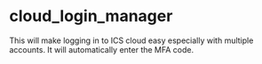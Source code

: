 # cloud_login_manager
This will make logging in to ICS cloud easy especially with multiple accounts. It will automatically enter the MFA code.
